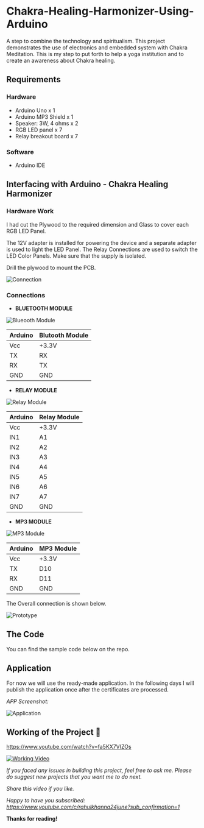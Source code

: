 # Chakra-Healing-Harmonizer-Using-Arduino

A step to combine the technology and spiritualism. This project demonstrates the use of electronics and embedded system with Chakra Meditation. This is my step to put forth to help a yoga institution and to create an awareness about Chakra healing.

## Requirements

### Hardware

* Arduino Uno x 1
* Arduino MP3 Shield x 1
* Speaker: 3W, 4 ohms x 2
* RGB LED panel x 7
* Relay breakout board x 7

### Software

*   Arduino IDE

## Interfacing with Arduino - Chakra Healing Harmonizer

### Hardware Work

I had cut the Plywood to the required dimension and Glass to cover each RGB LED Panel.

The 12V adapter is installed for powering the device and a separate adapter is used to light the LED Panel. The Relay Connections are used to switch the LED Color Panels. Make sure that the supply is isolated.

Drill the plywood to mount the PCB.

![Connection](./images/conn.png)

### Connections

* **BLUETOOTH MODULE**

![Blueooth Module](./images/bt.png)

| Arduino           |  Blutooth Module |
|-----------------------|---------------|
| Vcc |  +3.3V|
| TX |  RX |
| RX |  TX |
| GND |  GND |

* **RELAY MODULE**

![Relay Module](./images/relay.png)

| Arduino           |  Relay Module |
|-----------------------|---------------|
| Vcc |  +3.3V|
| IN1 |  A1 |
| IN2 |  A2 |
| IN3 |  A3 |
| IN4 |  A4 |
| IN5 |  A5 |
| IN6 |  A6 |
| IN7 |  A7 |
| GND |  GND |

* **MP3 MODULE**

![MP3 Module](./images/mp3.png)

| Arduino           |  MP3 Module |
|-----------------------|---------------|
| Vcc |  +3.3V|
| TX |  D10 |
| RX |  D11 |
| GND |  GND |


The Overall connection is shown below.

![Prototype](./images/proto.png)

## The Code
You can find the sample code below on the repo.

## Application
For now we will use the ready-made application. In the following days I will publish the application once after the certificates are processed.

*APP Screenshot:*

![Application](./images/app.png)


## Working of the Project 🔭


https://www.youtube.com/watch?v=fa5KX7VIZOs
 
[![Working Video](./images/youtube.png)](https://www.youtube.com/watch?v=fa5KX7VIZOs "Working of the Project - Click to Watch!")


*If you faced any issues in building this project, feel free to ask me. Please do suggest new projects that you want me to do next.*

*Share this video if you like.*

*Happy to have you subscribed: https://www.youtube.com/c/rahulkhanna24june?sub_confirmation=1*

**Thanks for reading!**
